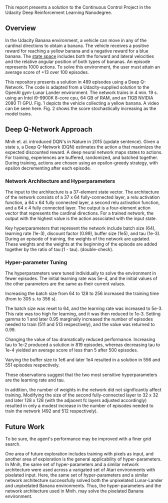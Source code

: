 This report presents a solution to the Continuous Control Project in the Udacity Deep Reinforcement Learning Nanodegree. 

## Overview

In the Udacity Banana environment, a vehicle can move in any of the cardinal directions to obtain a banana. The vehicle receives a positive reward for reaching a yellow banana and a negative reward for a blue banana. The [state space](https://github.com/Unity-Technologies/ml-agents/issues/1134) includes both the forward and lateral velocities and the relative angular position of both types of bananas. An episode represents 1000 actions. To solve this environment, the user must attain an average score of +13 over 100 episodes.

This repository presents a solution in 489 episodes using a Deep Q-Network. The code is adapted from a Udacity-supplied solution to the OpenAI gym-Lunar Lander environment. The network trains in 4 min. 19 s. using an Intel i9-9900K 8-core cpu, 64 GB of RAM, and an 11GB NVIDIA 2080 TI GPU. Fig. 1 depicts the vehicle collecting a yellow banana. A video can be seen here. Fig. 2 shows the score stochastically increasing as the model trains.


## Deep Q-Network Approach
Mnih et. al. introduced DQN's in Nature in 2015 (update sentence). Given a state s, a Deep Q-Network (DQN) estimates the action a that maximizes the expected discounted reward. A deep neural network maps states to actions. For training, experiences are buffered, randomized, and batched together. During training, actions are chosen using an epsilon-greedy strategy, with epsilon decrementing after each episode.

### Network Architecture and Hyperparameters
The input to the architecture is a 37-element state vector. The architecture of the network consists of a 37 x 64 fully-connected layer, a relu activation function, a 64 x 64 fully connected layer, a second relu activation function, and a 64 x 4 fully connected layer. The output is a four-element action vector that  represents the cardinal directions. For a trained network, the output with the highest value is the action associated with the input state.

Key hyperparameters that represent the network include batch size (64), learning rate (1e-3), discount factor (0.99), buffer size (1e5), and tau (1e-3). During an episode of training, the weights of the network are updated. These weights and the weights at the beginning of the episode are added together by the ratio of tau:(1 - tau). (double-check).

### Hyper-parameter Tuning

The hyperparameters were tuned individually to solve the environment in fewer episodes. The initial learning rate was 5e-4, and the initial values of the other parameters are the same as their current values.

Increasing the batch size from 64 to 128 to 256 increased the training time (from  to 305 s. to 356 s). 

The batch size was reset to 64, and the learning rate was increased to 5e-3. This rate was too high for learning, and it was then reduced to 1e-3. Setting gamma to 1 and later 0.95 marginally increased the number of episodes needed to train (511 and 513 respectively), and the value was returned to 0.99. 
 	
Changing the value of tau dramatically reduced performance. Increasing tau to 1e-2 produced a solution in 819 episodes, whereas decreasing tau to 1e-4 yielded an average score of less than 5 after 500 episodes.

Varying the buffer size to 1e6 and later 1e4 resulted in a solution in 556 and 551 episodes respectively.

These observations suggest that the two most sensitive hyperparameters are the learning rate and tau.

In addition, the number of weights in the network did not significantly affect training. Modifying the size of the second fully-connected layer to 32 x 32 and later 128 x 128 (with the adjacent fc layers adjusted accordingly) resulted in only a modest increase in the number of episodes needed to train the network (492 and 512 respectively).

## Future Work

To be sure, the agent's performance may be improved with a finer grid search. 
	
One area of future exploration includes training with pixels as input, and another area of exploration is the general applicability of hyper-parameters. In Mnih, the same set of hyper-parameters and a similar network architecture were used across a varigated set of Atari environments with pixelated input. Here, the same set of hyper-parameters and a similar network architecture successfully solved both the unpixelated Lunar-Lander and unpixelated Banana environments. Thus, the hyper-parameters and the network architecture used in Mnih. may solve the pixelated Banana environment.

